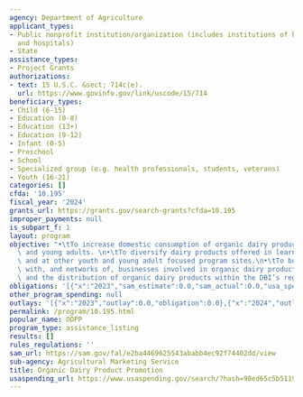 ```yaml
---
agency: Department of Agriculture
applicant_types:
- Public nonprofit institution/organization (includes institutions of higher education
  and hospitals)
- State
assistance_types:
- Project Grants
authorizations:
- text: 15 U.S.C. &sect; 714c(e).
  url: https://www.govinfo.gov/link/uscode/15/714
beneficiary_types:
- Child (6-15)
- Education (0-8)
- Education (13+)
- Education (9-12)
- Infant (0-5)
- Preschool
- School
- Specialized group (e.g. health professionals, students, veterans)
- Youth (16-21)
categories: []
cfda: '10.195'
fiscal_year: '2024'
grants_url: https://grants.gov/search-grants?cfda=10.195
improper_payments: null
is_subpart_f: 1
layout: program
objective: "•\tTo increase domestic consumption of organic dairy products to children\
  \ and young adults. \n•\tTo diversify dairy products offered in learning institutions\
  \ and at other youth and young adult focused program sites.\n•\tTo build partnerships\
  \ with, and networks of, businesses involved in organic dairy product production\
  \ and the distribution of organic dairy products within the DBI’s region."
obligations: '[{"x":"2023","sam_estimate":0.0,"sam_actual":0.0,"usa_spending_actual":0.0},{"x":"2024","sam_estimate":0.0,"sam_actual":0.0,"usa_spending_actual":0.0},{"x":"2025","sam_estimate":0.0,"sam_actual":15000000.0,"usa_spending_actual":15000000.0}]'
other_program_spending: null
outlays: '[{"x":"2023","outlay":0.0,"obligation":0.0},{"x":"2024","outlay":0.0,"obligation":0.0},{"x":"2025","outlay":0.0,"obligation":15000000.0}]'
permalink: /program/10.195.html
popular_name: ODPP
program_type: assistance_listing
results: []
rules_regulations: ''
sam_url: https://sam.gov/fal/e2ba4469625543ababb4ec92f74402dd/view
sub-agency: Agricultural Marketing Service
title: Organic Dairy Product Promotion
usaspending_url: https://www.usaspending.gov/search/?hash=98ed65c5b5119a925cc5eb1d9bc53ed6
---
```

